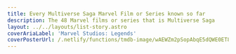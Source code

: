 ```yaml
---
title: Every Multiverse Saga Marvel Film or Series known so far
description: The 48 Marvel films or series that is Multiverse Saga
layout: ../../layouts/list-story.astro
coverAriaLabel: 'Marvel Studios: Legends'
coverPosterUrl: /.netlify/functions/tmdb-image/wAEWZm2pSopAbqE5dQWE0ET8aR5.webp?transparent=0
---
```


